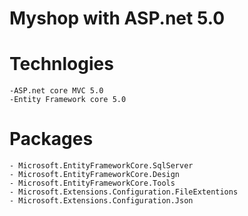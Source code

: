 # Myshop with ASP.net 5.0 
# Technlogies
	-ASP.net core MVC 5.0
	-Entity Framework core 5.0
# Packages 
	- Microsoft.EntityFrameworkCore.SqlServer
	- Microsoft.EntityFrameworkCore.Design
	- Microsoft.EntityFrameworkCore.Tools
	- Microsoft.Extensions.Configuration.FileExtentions
	- Microsoft.Extensions.Configuration.Json